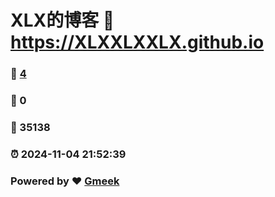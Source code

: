 # XLX的博客 :link: https://XLXXLXXLX.github.io 
### :page_facing_up: [4](https://XLXXLXXLX.github.io/tag.html) 
### :speech_balloon: 0 
### :hibiscus: 35138 
### :alarm_clock: 2024-11-04 21:52:39 
### Powered by :heart: [Gmeek](https://github.com/Meekdai/Gmeek)
